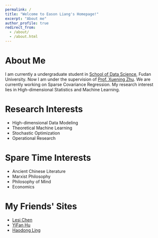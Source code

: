 ```yaml
---
permalink: /
title: "Welcome to Eason Liang's Homepage!"
excerpt: "About me"
author_profile: true
redirect_from: 
  - /about/
  - /about.html
---
```

About Me
======
I am currently a undergraduate student in [School of Data Science](http://www.sdspeople.fudan.edu.cn), Fudan University. Now I am under the supervision of [Prof. Xuening Zhu](https://xueningzhu.github.io). We are currently working on Sparse Covariance Regression. My research interest lies in High-dimensional Statistics and Machine Learning.

Research Interests
======
* High-dimensional Data Modeling
* Theoretical Machine Learning 
* Stochastic Optimization
* Operational Research

Spare Time Interests
======
* Ancient Chinese Literature
* Marxist Philosophy
* Philosophy of Mind
* Economics

My Friends' Sites
======
* [Lesi Chen](https://truenobility303.github.io)   
* [YiFan Hu](https://huyifan2001.github.io)
* [Haodong Ling](https://milanmarks.github.io)
